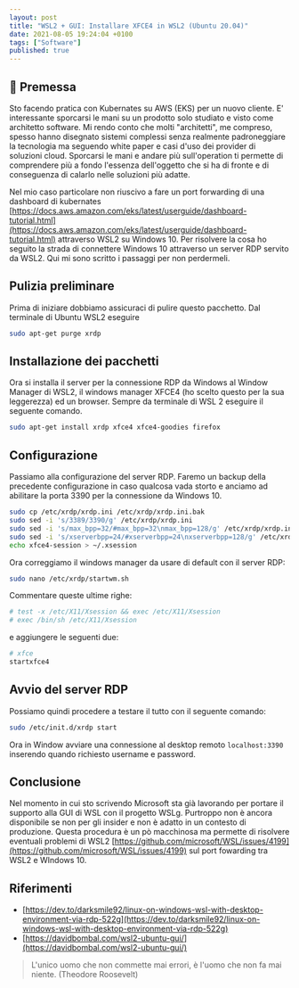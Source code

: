 ```yaml
---
layout: post
title: "WSL2 + GUI: Installare XFCE4 in WSL2 (Ubuntu 20.04)"
date: 2021-08-05 19:24:04 +0100
tags: ["Software"]
published: true
---
```


## :floppy_disk: Premessa

Sto facendo pratica con Kubernates su AWS (EKS) per un nuovo cliente. E' interessante sporcarsi le mani su un prodotto solo studiato e visto come architetto software. Mi rendo conto che molti "architetti", me compreso, spesso hanno disegnato sistemi complessi senza realmente padroneggiare la tecnologia ma seguendo white paper e casi d'uso dei provider di soluzioni cloud. Sporcarsi le mani e andare più sull'operation ti permette di comprendere più a fondo l'essenza dell'oggetto che si ha di fronte e di conseguenza di calarlo nelle soluzioni più adatte.

Nel mio caso particolare non riuscivo a fare un port forwarding di una dashboard di kubernates [https://docs.aws.amazon.com/eks/latest/userguide/dashboard-tutorial.html](https://docs.aws.amazon.com/eks/latest/userguide/dashboard-tutorial.html) attraverso WSL2 su Windows 10. Per risolvere la cosa ho seguito la strada di connettere Windows 10 attraverso un server RDP servito da WSL2. Qui mi sono scritto i passaggi per non perdermeli.

## Pulizia preliminare

Prima di iniziare dobbiamo assicuraci di pulire questo pacchetto. Dal terminale di Ubuntu WSL2 eseguire

```bash
sudo apt-get purge xrdp
```

## Installazione dei pacchetti

Ora si installa il server per la connessione RDP da Windows al Window Manager di WSL2, il windows manager XFCE4 (ho scelto questo per la sua leggerezza) ed un browser. Sempre da terminale di WSL 2 eseguire il seguente comando.

```bash
sudo apt-get install xrdp xfce4 xfce4-goodies firefox
```

## Configurazione

Passiamo alla configurazione del server RDP. Faremo un backup della precedente configurazione in caso qualcosa vada storto e anciamo ad abilitare la porta 3390 per la connessione da Windows 10.

```bash
sudo cp /etc/xrdp/xrdp.ini /etc/xrdp/xrdp.ini.bak
sudo sed -i 's/3389/3390/g' /etc/xrdp/xrdp.ini
sudo sed -i 's/max_bpp=32/#max_bpp=32\nmax_bpp=128/g' /etc/xrdp/xrdp.ini
sudo sed -i 's/xserverbpp=24/#xserverbpp=24\nxserverbpp=128/g' /etc/xrdp/xrdp.ini
echo xfce4-session > ~/.xsession
```

Ora correggiamo il windows manager da usare di default con il server RDP:

```bash
sudo nano /etc/xrdp/startwm.sh
```

Commentare queste ultime righe:

```bash
# test -x /etc/X11/Xsession && exec /etc/X11/Xsession
# exec /bin/sh /etc/X11/Xsession
```

e aggiungere le seguenti due:

```bash
# xfce
startxfce4
```

## Avvio del server RDP

Possiamo quindi procedere a testare il tutto con il seguente comando:

```bash
sudo /etc/init.d/xrdp start
```

Ora in Window avviare una connessione al desktop remoto `localhost:3390` inserendo quando richiesto username e password.

## Conclusione

Nel momento in cui sto scrivendo Microsoft sta già lavorando per portare il supporto alla GUI di WSL con il progetto WSLg. Purtroppo non è ancora disponibile se non per gli insider e non è adatto in un contesto di produzione. Questa procedura è un pò macchinosa ma permette di risolvere eventuali problemi di WSL2 [https://github.com/microsoft/WSL/issues/4199](https://github.com/microsoft/WSL/issues/4199) sul port fowarding tra WSL2 e WIndows 10.

## Riferimenti

- [https://dev.to/darksmile92/linux-on-windows-wsl-with-desktop-environment-via-rdp-522g](https://dev.to/darksmile92/linux-on-windows-wsl-with-desktop-environment-via-rdp-522g)
- [https://davidbombal.com/wsl2-ubuntu-gui/](https://davidbombal.com/wsl2-ubuntu-gui/)

> L'unico uomo che non commette mai errori, è l'uomo che non fa mai niente. (Theodore Roosevelt)
